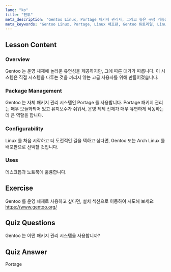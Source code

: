```yaml
---
lang: "ko"
title: "젠투"
meta_description: "Gentoo Linux, Portage 패키지 관리자, 그리고 높은 구성 가능성에 대해 알아보세요. 이 유연한 배포판이 당신의 고급 Linux 여정에 적합한지 알아보세요."
meta_keywords: "Gentoo Linux, Portage, Linux 배포판, Gentoo 튜토리얼, Linux 초보자, Linux 가이드, Gentoo 구성 가능성"
---
```


## Lesson Content

### Overview

Gentoo 는 운영 체제에 놀라운 유연성을 제공하지만, 그에 따른 대가가 따릅니다. 이 시스템은 직접 시스템을 다루는 것을 꺼리지 않는 고급 사용자를 위해 만들어졌습니다.

### Package Management

Gentoo 는 자체 패키지 관리 시스템인 Portage 를 사용합니다. Portage 패키지 관리는 매우 모듈화되어 있고 유지보수가 쉬워서, 운영 체제 전체가 매우 유연하게 작동하는 데 큰 역할을 합니다.

### Configurability

Linux 를 처음 시작하고 더 도전적인 길을 택하고 싶다면, Gentoo 또는 Arch Linux 를 배포판으로 선택할 것입니다.

### Uses

데스크톱과 노트북에 훌륭합니다.

## Exercise

Gentoo 를 운영 체제로 사용하고 싶다면, 설치 섹션으로 이동하여 시도해 보세요: <https://www.gentoo.org/>

## Quiz Questions

Gentoo 는 어떤 패키지 관리 시스템을 사용합니까?

## Quiz Answer

Portage
